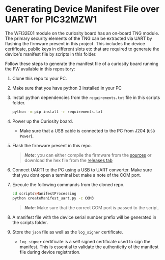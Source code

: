 # Generating Device Manifest File over UART for PIC32MZW1

The WFI32E01 module on the curiosity board has an on-board TNG module. The primary security elements of the TNG can be extracted via UART by flashing the firmware present in this project. This includes the device certificate, public keys in different slots etc that are required to generate the device's manifest file by scripts in this folder. 

Follow these steps to generate the manifest file of a curiosity board running the FW available in this repository:

1. Clone this repo to your PC.
1. Make sure that you have python 3 installed in your PC
1. Install python dependencies from the `requirements.txt` file in this scripts folder. 
    ```sh
    python -m pip install -r requirements.txt
    ```
1. Power up the Curiosity board.
    - Make sure that a USB cable is connected to the PC from J204 (`USB Power`).
1. Flash the firmware present in this repo.

    > ***Note:*** you can either compile the firmware from the [sources](../../../../tree/main/src/firmware) or download the hex file from the [releases tab](https://github.com/MicrochipTech/PIC32MZW1_UARTManifest/releases)

1. Connect UART1 to the PC using a USB to UART converter. Make sure that you dont open a terminal but make a note of the COM port.
1. Execute the following commands from the cloned repo. 
    ```sh
    cd scripts\ManifestProcessing
    python createManifest_uart.py -c COM3
    ```
    
    > ***Note***: Make sure that the correct COM port is passed to the script.
    
1. A manifest file with the device serial number prefix will be generated in the scripts folder.
1. Store the `json` file as well as the `log_signer` certificate.
    - `log_signer` certificate is a self signed certificate used to sign the manifest. This is essential to validate the authenticity of the manifest file during device registration.
